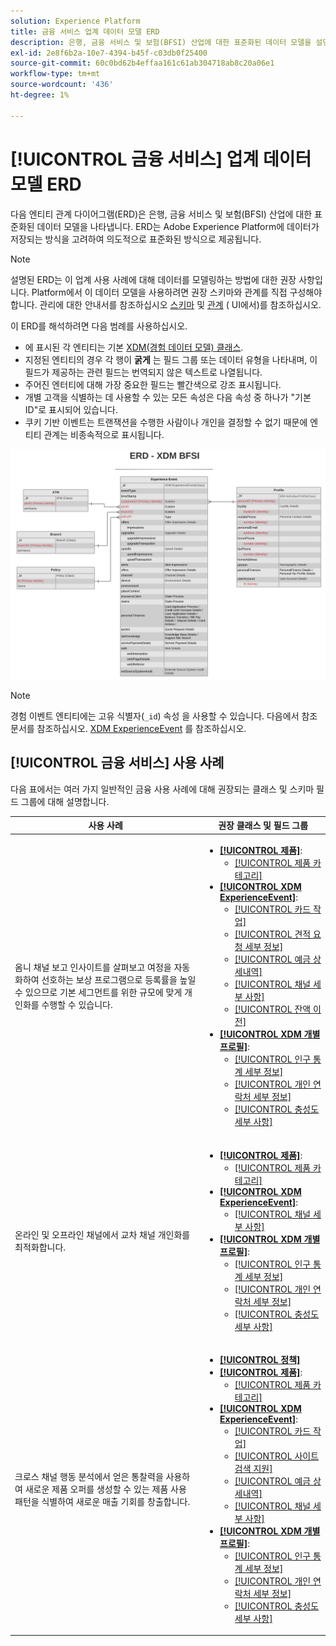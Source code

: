 ```yaml
---
solution: Experience Platform
title: 금융 서비스 업계 데이터 모델 ERD
description: 은행, 금융 서비스 및 보험(BFSI) 산업에 대한 표준화된 데이터 모델을 설명하는 ERD(엔티티 관계 다이어그램)를 봅니다. 이 데이터 모델은 Adobe Experience Platform에서 사용할 Experience Data Model(XDM)과 호환됩니다.
exl-id: 2e8f6b2a-10e7-4394-b45f-c03db0f25400
source-git-commit: 60c0bd62b4effaa161c61ab304718ab8c20a06e1
workflow-type: tm+mt
source-wordcount: '436'
ht-degree: 1%

---
```


# [!UICONTROL 금융 서비스] 업계 데이터 모델 ERD

다음 엔티티 관계 다이어그램(ERD)은 은행, 금융 서비스 및 보험(BFSI) 산업에 대한 표준화된 데이터 모델을 나타냅니다. ERD는 Adobe Experience Platform에 데이터가 저장되는 방식을 고려하여 의도적으로 표준화된 방식으로 제공됩니다.

>[!NOTE]
>
>설명된 ERD는 이 업계 사용 사례에 대해 데이터를 모델링하는 방법에 대한 권장 사항입니다. Platform에서 이 데이터 모델을 사용하려면 권장 스키마와 관계를 직접 구성해야 합니다. 관리에 대한 안내서를 참조하십시오 [스키마](../../ui/resources/schemas.md) 및 [관계](../../tutorials/relationship-ui.md) ( UI에서)를 참조하십시오.

이 ERD를 해석하려면 다음 범례를 사용하십시오.

* 에 표시된 각 엔티티는 기본 [XDM(경험 데이터 모델) 클래스](../composition.md#class).
* 지정된 엔티티의 경우 각 행이 **굵게** 는 필드 그룹 또는 데이터 유형을 나타내며, 이 필드가 제공하는 관련 필드는 번역되지 않은 텍스트로 나열됩니다.
* 주어진 엔터티에 대해 가장 중요한 필드는 빨간색으로 강조 표시됩니다.
* 개별 고객을 식별하는 데 사용할 수 있는 모든 속성은 다음 속성 중 하나가 &quot;기본 ID&quot;로 표시되어 있습니다.
* 쿠키 기반 이벤트는 트랜잭션을 수행한 사람이나 개인을 결정할 수 없기 때문에 엔티티 관계는 비종속적으로 표시됩니다.

![](../../images/industries/financial.png)

>[!NOTE]
>
>경험 이벤트 엔티티에는 고유 식별자(`_id`) 속성 을 사용할 수 있습니다. 다음에서 참조 문서를 참조하십시오. [XDM ExperienceEvent](../../classes/experienceevent.md) 를 참조하십시오.

## [!UICONTROL 금융 서비스] 사용 사례

다음 표에서는 여러 가지 일반적인 금융 사용 사례에 대해 권장되는 클래스 및 스키마 필드 그룹에 대해 설명합니다.

| 사용 사례 | 권장 클래스 및 필드 그룹 |
| --- | --- |
| 옴니 채널 보고 인사이트를 살펴보고 여정을 자동화하여 선호하는 보상 프로그램으로 등록률을 높일 수 있으므로 기본 세그먼트를 위한 규모에 맞게 개인화를 수행할 수 있습니다. | <ul><li>**[[!UICONTROL 제품]](../../classes/product.md)**:<ul><li>[[!UICONTROL 제품 카테고리]](../../field-groups/product/product-category.md)</li></ul></li><li>**[[!UICONTROL XDM ExperienceEvent]](../../classes/experienceevent.md)**:<ul><li>[[!UICONTROL 카드 작업]](../../field-groups/event/card-actions.md)</li><li>[[!UICONTROL 견적 요청 세부 정보]](../../field-groups/event/quote-request-details.md)</li><li>[[!UICONTROL 예금 상세내역]](../../field-groups/event/deposit-details.md)</li><li>[[!UICONTROL 채널 세부 사항]](../../field-groups/event/channel-details.md)</li><li>[[!UICONTROL 잔액 이전]](../../field-groups/event/balance-transfers.md)</li></ul></li><li>**[[!UICONTROL XDM 개별 프로필]](../../classes/individual-profile.md)**:<ul><li>[[!UICONTROL 인구 통계 세부 정보]](../../field-groups/profile/demographic-details.md)</li><li>[[!UICONTROL 개인 연락처 세부 정보]](../../field-groups/profile/personal-contact-details.md)</li><li>[[!UICONTROL 충성도 세부 사항]](../../field-groups/profile/loyalty-details.md)</li></ul></li></ul> |
| 온라인 및 오프라인 채널에서 교차 채널 개인화를 최적화합니다. | <ul><li>**[[!UICONTROL 제품]](../../classes/product.md)**:<ul><li>[[!UICONTROL 제품 카테고리]](../../field-groups/product/product-category.md)</li></ul></li><li>**[[!UICONTROL XDM ExperienceEvent]](../../classes/experienceevent.md)**:<ul><li>[[!UICONTROL 채널 세부 사항]](../../field-groups/event/channel-details.md)</li></ul></li><li>**[[!UICONTROL XDM 개별 프로필]](../../classes/individual-profile.md)**:<ul><li>[[!UICONTROL 인구 통계 세부 정보]](../../field-groups/profile/demographic-details.md)</li><li>[[!UICONTROL 개인 연락처 세부 정보]](../../field-groups/profile/personal-contact-details.md)</li><li>[[!UICONTROL 충성도 세부 사항]](../../field-groups/profile/loyalty-details.md)</li></ul></li></ul> |
| 크로스 채널 행동 분석에서 얻은 통찰력을 사용하여 새로운 제품 오퍼를 생성할 수 있는 제품 사용 패턴을 식별하여 새로운 매출 기회를 창출합니다. | <ul><li>**[[!UICONTROL 정책]](../../classes/policy.md)**</li><li>**[[!UICONTROL 제품]](../../classes/product.md)**:<ul><li>[[!UICONTROL 제품 카테고리]](../../field-groups/product/product-category.md)</li></ul></li><li>**[[!UICONTROL XDM ExperienceEvent]](../../classes/experienceevent.md)**:<ul><li>[[!UICONTROL 카드 작업]](../../field-groups/event/card-actions.md)</li><li>[[!UICONTROL 사이트 검색 지원]](../../field-groups/event/support-site-search.md)</li><li>[[!UICONTROL 예금 상세내역]](../../field-groups/event/deposit-details.md)</li><li>[[!UICONTROL 채널 세부 사항]](../../field-groups/event/channel-details.md)</li></ul></li><li>**[[!UICONTROL XDM 개별 프로필]](../../classes/individual-profile.md)**:<ul><li>[[!UICONTROL 인구 통계 세부 정보]](../../field-groups/profile/demographic-details.md)</li><li>[[!UICONTROL 개인 연락처 세부 정보]](../../field-groups/profile/personal-contact-details.md)</li><li>[[!UICONTROL 충성도 세부 사항]](../../field-groups/profile/loyalty-details.md)</li></ul></li></ul> |
